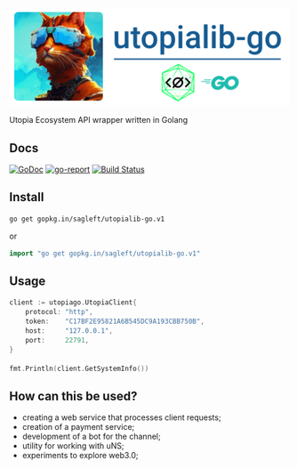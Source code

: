 
![logo](https://github.com/Sagleft/utopialib-go/raw/master/logo.png)

Utopia Ecosystem API wrapper written in Golang

Docs
-----

[![GoDoc](https://godoc.org/github.com/sagleft/utopialib-go?status.svg)](https://godoc.org/gopkg.in/sagleft/utopialib-go.v1)
[![go-report](https://goreportcard.com/badge/github.com/Sagleft/utopialib-go)](https://goreportcard.com/report/github.com/Sagleft/utopialib-go)
[![Build Status](https://travis-ci.org/sagleft/utopialib-go.svg?branch=master)](https://travis-ci.org/sagleft/utopialib-go)

Install
-----

```bash
go get gopkg.in/sagleft/utopialib-go.v1
```

or

```go
import "go get gopkg.in/sagleft/utopialib-go.v1"
```

Usage
-----

```go
client := utopiago.UtopiaClient{
	protocol: "http",
	token:    "C17BF2E95821A6B545DC9A193CBB750B",
	host:     "127.0.0.1",
	port:     22791,
}

fmt.Println(client.GetSystemInfo())
```

How can this be used?
-----

* creating a web service that processes client requests;
* creation of a payment service;
* development of a bot for the channel;
* utility for working with uNS;
* experiments to explore web3.0;
